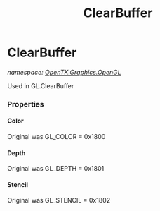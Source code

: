 ﻿---
title: ClearBuffer
---

# ClearBuffer
_namespace: [OpenTK.Graphics.OpenGL](N-OpenTK.Graphics.OpenGL.html)_

Used in GL.ClearBuffer



### Properties

#### Color
Original was GL_COLOR = 0x1800
#### Depth
Original was GL_DEPTH = 0x1801
#### Stencil
Original was GL_STENCIL = 0x1802

